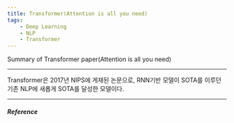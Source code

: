 ```yaml
---
title: Transformer(Attention is all you need)
tags:
    - Deep Learning
    - NLP
    - Transformer
---
```


Summary of Transformer paper(Attention is all you need) <br>

<!--more-->

---

Transformer은 2017년 NIPS에 게재된 논문으로, RNN기반 모델이 SOTA를 이루던 기존 NLP에 새롭게 SOTA를 달성한 모델이다.<br>


---

##### Reference <br>